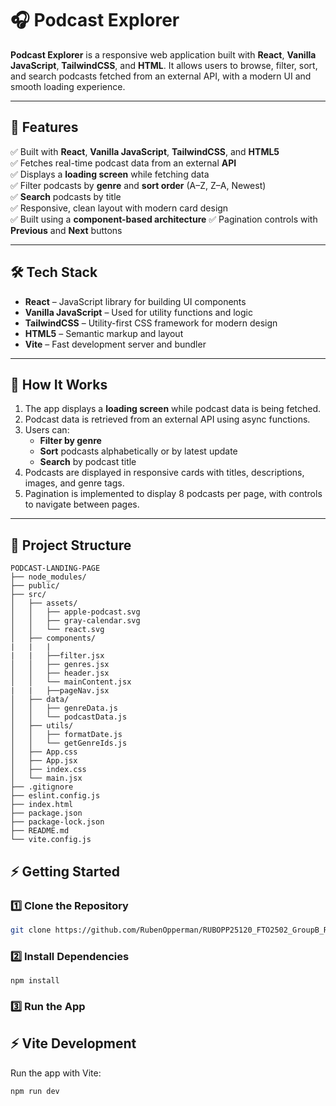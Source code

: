 # 🎧 Podcast Explorer

**Podcast Explorer** is a responsive web application built with **React**, **Vanilla JavaScript**, **TailwindCSS**, and **HTML**. It allows users to browse, filter, sort, and search podcasts fetched from an external API, with a modern UI and smooth loading experience.

---

## 🚀 Features

✅ Built with **React**, **Vanilla JavaScript**, **TailwindCSS**, and **HTML5**  
✅ Fetches real-time podcast data from an external **API**  
✅ Displays a **loading screen** while fetching data  
✅ Filter podcasts by **genre** and **sort order** (A–Z, Z–A, Newest)  
✅ **Search** podcasts by title  
✅ Responsive, clean layout with modern card design  
✅ Built using a **component-based architecture**
✅ Pagination controls with **Previous** and **Next** buttons

---

## 🛠️ Tech Stack

- **React** – JavaScript library for building UI components
- **Vanilla JavaScript** – Used for utility functions and logic
- **TailwindCSS** – Utility-first CSS framework for modern design
- **HTML5** – Semantic markup and layout
- **Vite** – Fast development server and bundler

---

## 🧠 How It Works

1. The app displays a **loading screen** while podcast data is being fetched.
2. Podcast data is retrieved from an external API using async functions.
3. Users can:
   - **Filter by genre**
   - **Sort** podcasts alphabetically or by latest update
   - **Search** by podcast title
4. Podcasts are displayed in responsive cards with titles, descriptions, images, and genre tags.
5. Pagination is implemented to display 8 podcasts per page, with controls to navigate between pages.

---

## 📁 Project Structure

```
PODCAST-LANDING-PAGE
├── node_modules/
├── public/
├── src/
│   ├── assets/
│   │   ├── apple-podcast.svg
│   │   ├── gray-calendar.svg
│   │   └── react.svg
│   ├── components/
|   |   |
|   |   ├──filter.jsx
│   │   ├── genres.jsx
│   │   ├── header.jsx
│   │   └── mainContent.jsx
|   |   ├──pageNav.jsx
│   ├── data/
│   │   ├── genreData.js
│   │   └── podcastData.js
│   ├── utils/
│   │   ├── formatDate.js
│   │   └── getGenreIds.js
│   ├── App.css
│   ├── App.jsx
│   ├── index.css
│   └── main.jsx
├── .gitignore
├── eslint.config.js
├── index.html
├── package.json
├── package-lock.json
├── README.md
└── vite.config.js
```

## ⚡ Getting Started

### 1️⃣ Clone the Repository

```bash
git clone https://github.com/RubenOpperman/RUBOPP25120_FTO2502_GroupB_Ruben-Opperman_DJS04.git
```

### 2️⃣ Install Dependencies

`npm install`

### 3️⃣ Run the App

## ⚡ Vite Development

Run the app with Vite:

```bash
npm run dev
```
